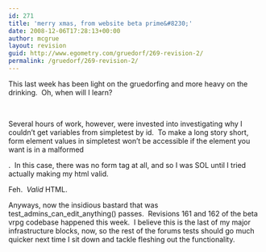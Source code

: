 ```yaml
---
id: 271
title: 'merry xmas, from website beta prime&#8230;'
date: 2008-12-06T17:28:13+00:00
author: mcgrue
layout: revision
guid: http://www.egometry.com/gruedorf/269-revision-2/
permalink: /gruedorf/269-revision-2/
---
```

This last week has been light on the gruedorfing and more heavy on the drinking.  Oh, when will I learn?

 

Several hours of work, however, were invested into investigating why I couldn&#8217;t get variables from simpletest by id.  To make a long story short, form element values in simpletest won&#8217;t be accessible if the element you want is in a malformed <form>.  In this case, there was no form tag at all, and so I was SOL until I tried actually making my html valid.

Feh.  _Valid_ HTML.

Anyways, now the insidious bastard that was test\_admins\_can\_edit\_anything() passes.  Revisions 161 and 162 of the beta vrpg codebase happened this week.  I believe this is the last of my major infrastructure blocks, now, so the rest of the forums tests should go much quicker next time I sit down and tackle fleshing out the functionality.